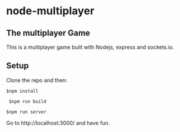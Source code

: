 # node-multiplayer

## The multiplayer Game

This is a multiplayer game built with Nodejs, express and sockets.io.

## Setup

Clone the repo and then:

``` $npm install  ```

``` $npm run build```

``` $npm run server ```
 
Go to http://localhost:3000/  and have fun. 